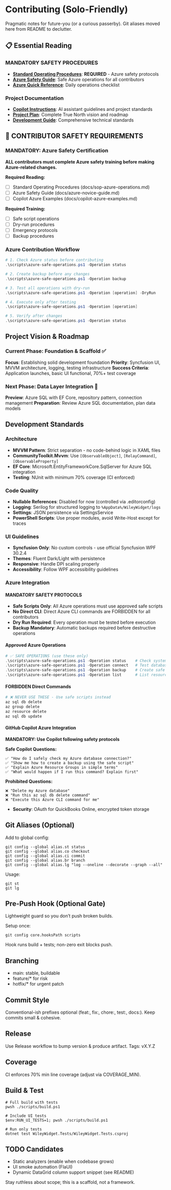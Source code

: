 # Contributing (Solo-Friendly)

Pragmatic notes for future-you (or a curious passerby). Git aliases moved here from README to declutter.

## 📋 **Essential Reading**

### **MANDATORY SAFETY PROCEDURES**
- **[Standard Operating Procedures](docs/sop-azure-operations.md)**: **REQUIRED** - Azure safety protocols
- **[Azure Safety Guide](docs/azure-novice-guide.md)**: Safe Azure operations for all contributors
- **[Azure Quick Reference](docs/azure-quick-reference.md)**: Daily operations checklist

### **Project Documentation**
- **[Copilot Instructions](.vscode/copilot-instructions.md)**: AI assistant guidelines and project standards
- **[Project Plan](.vscode/project-plan.md)**: Complete True North vision and roadmap
- **[Development Guide](docs/development-guide.md)**: Comprehensive technical standards

## 🚨 **CONTRIBUTOR SAFETY REQUIREMENTS**

### **MANDATORY: Azure Safety Certification**
**ALL contributors must complete Azure safety training before making Azure-related changes.**

**Required Reading:**
- [ ] Standard Operating Procedures (docs/sop-azure-operations.md)
- [ ] Azure Safety Guide (docs/azure-novice-guide.md)
- [ ] Copilot Azure Examples (docs/copilot-azure-examples.md)

**Required Training:**
- [ ] Safe script operations
- [ ] Dry-run procedures
- [ ] Emergency protocols
- [ ] Backup procedures

### **Azure Contribution Workflow**
```powershell
# 1. Check Azure status before contributing
.\scripts\azure-safe-operations.ps1 -Operation status

# 2. Create backup before any changes
.\scripts\azure-safe-operations.ps1 -Operation backup

# 3. Test all operations with dry-run
.\scripts\azure-safe-operations.ps1 -Operation [operation] -DryRun

# 4. Execute only after testing
.\scripts\azure-safe-operations.ps1 -Operation [operation]

# 5. Verify after changes
.\scripts\azure-safe-operations.ps1 -Operation status
```

## Project Vision & Roadmap

### Current Phase: Foundation & Scaffold ✅

**Focus**: Establishing solid development foundation
**Priority**: Syncfusion UI, MVVM architecture, logging, testing infrastructure
**Success Criteria**: Application launches, basic UI functional, 70%+ test coverage

### Next Phase: Data Layer Integration 🔄

**Preview**: Azure SQL with EF Core, repository pattern, connection management
**Preparation**: Review Azure SQL documentation, plan data models

## Development Standards

### Architecture

- **MVVM Pattern**: Strict separation - no code-behind logic in XAML files
- **CommunityToolkit.Mvvm**: Use `[ObservableObject]`, `[RelayCommand]`, `[ObservableProperty]`
- **EF Core**: Microsoft.EntityFrameworkCore.SqlServer for Azure SQL integration
- **Testing**: NUnit with minimum 70% coverage (CI enforced)

### Code Quality

- **Nullable References**: Disabled for now (controlled via .editorconfig)
- **Logging**: Serilog for structured logging to `%AppData%/WileyWidget/logs`
- **Settings**: JSON persistence via SettingsService
- **PowerShell Scripts**: Use proper modules, avoid Write-Host except for traces

### UI Guidelines

- **Syncfusion Only**: No custom controls - use official Syncfusion WPF 30.2.4
- **Themes**: Fluent Dark/Light with persistence
- **Responsive**: Handle DPI scaling properly
- **Accessibility**: Follow WPF accessibility guidelines

### Azure Integration

#### **MANDATORY SAFETY PROTOCOLS**
- **Safe Scripts Only**: All Azure operations must use approved safe scripts
- **No Direct CLI**: Direct Azure CLI commands are FORBIDDEN for all contributors
- **Dry Run Required**: Every operation must be tested before execution
- **Backup Mandatory**: Automatic backups required before destructive operations

#### **Approved Azure Operations**
```powershell
# ✅ SAFE OPERATIONS (use these only)
.\scripts\azure-safe-operations.ps1 -Operation status    # Check system status
.\scripts\azure-safe-operations.ps1 -Operation connect   # Test database connection
.\scripts\azure-safe-operations.ps1 -Operation backup    # Create safe backup
.\scripts\azure-safe-operations.ps1 -Operation list      # List resources
```

#### **FORBIDDEN Direct Commands**
```bash
# ❌ NEVER USE THESE - Use safe scripts instead
az sql db delete
az group delete
az resource delete
az sql db update
```

#### **GitHub Copilot Azure Integration**
**MANDATORY: Use Copilot following safety protocols**

**Safe Copilot Questions:**
```
✅ "How do I safely check my Azure database connection?"
✅ "Show me how to create a backup using the safe script"
✅ "Explain Azure Resource Groups in simple terms"
✅ "What would happen if I run this command? Explain first"
```

**Prohibited Questions:**
```
❌ "Delete my Azure database"
❌ "Run this az sql db delete command"
❌ "Execute this Azure CLI command for me"
```
- **Security**: OAuth for QuickBooks Online, encrypted token storage

## Git Aliases (Optional)

Add to global config:

```pwsh
git config --global alias.st status
git config --global alias.co checkout
git config --global alias.ci commit
git config --global alias.br branch
git config --global alias.lg "log --oneline --decorate --graph --all"
```

Usage:

```pwsh
git st
git lg
```

## Pre-Push Hook (Optional Gate)

Lightweight guard so you don’t push broken builds.

Setup once:

```pwsh
git config core.hooksPath scripts
```

Hook runs build + tests; non-zero exit blocks push.

## Branching

- main: stable, buildable
- feature/\* for risk
- hotfix/\* for urgent patch

## Commit Style

Conventional-ish prefixes optional (feat:, fix:, chore:, test:, docs:). Keep commits small & cohesive.

## Release

Use Release workflow to bump version & produce artifact. Tags: vX.Y.Z

## Coverage

CI enforces 70% min line coverage (adjust via COVERAGE_MIN).

## Build & Test

```pwsh
# Full build with tests
pwsh ./scripts/build.ps1

# Include UI tests
$env:RUN_UI_TESTS=1; pwsh ./scripts/build.ps1

# Run only tests
dotnet test WileyWidget.Tests/WileyWidget.Tests.csproj
```

## TODO Candidates

- Static analyzers (enable when codebase grows)
- UI smoke automation (FlaUI)
- Dynamic DataGrid column support snippet (see README)

Stay ruthless about scope; this is a scaffold, not a framework.
